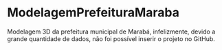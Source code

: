 # ModelagemPrefeituraMaraba
Modelagem 3D da prefeitura municipal de Marabá, infelizmente, devido a grande quantidade de dados, não foi possível inserir o projeto no GitHub.
